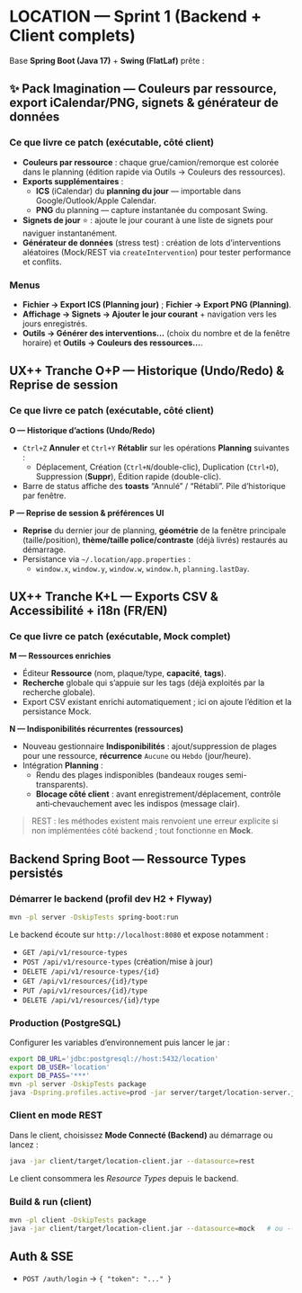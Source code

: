# LOCATION — Sprint 1 (Backend + Client complets)

Base **Spring Boot (Java 17)** + **Swing (FlatLaf)** prête :

## ✨ Pack Imagination — Couleurs par ressource, export iCalendar/PNG, signets & générateur de données

### Ce que livre ce patch (exécutable, côté **client**)
- **Couleurs par ressource** : chaque grue/camion/remorque est colorée dans le planning (édition rapide via Outils → Couleurs des ressources).
- **Exports supplémentaires** :
  - **ICS** (iCalendar) du **planning du jour** — importable dans Google/Outlook/Apple Calendar.
  - **PNG** du planning — capture instantanée du composant Swing.
- **Signets de jour** ⭐ : ajoute le jour courant à une liste de signets pour naviguer instantanément.
- **Générateur de données** (stress test) : création de lots d’interventions aléatoires (Mock/REST via `createIntervention`) pour tester performance et conflits.

### Menus
- **Fichier → Export ICS (Planning jour)** ; **Fichier → Export PNG (Planning)**.
- **Affichage → Signets → Ajouter le jour courant** + navigation vers les jours enregistrés.
- **Outils → Générer des interventions…** (choix du nombre et de la fenêtre horaire) et **Outils → Couleurs des ressources…**.

## UX++ Tranche O+P — Historique (Undo/Redo) & Reprise de session

### Ce que livre ce patch (exécutable, côté **client**)
**O — Historique d’actions (Undo/Redo)**
- `Ctrl+Z` **Annuler** et `Ctrl+Y` **Rétablir** sur les opérations **Planning** suivantes :
  - Déplacement, Création (`Ctrl+N`/double-clic), Duplication (`Ctrl+D`), Suppression (**Suppr**), Édition rapide (double-clic).
- Barre de status affiche des **toasts** “Annulé” / “Rétabli”. Pile d’historique par fenêtre.

**P — Reprise de session & préférences UI**
- **Reprise** du dernier jour de planning, **géométrie** de la fenêtre principale (taille/position), **thème/taille police/contraste** (déjà livrés) restaurés au démarrage.
- Persistance via `~/.location/app.properties` :
  - `window.x`, `window.y`, `window.w`, `window.h`, `planning.lastDay`.

## UX++ Tranche K+L — Exports CSV & Accessibilité + i18n (FR/EN)


### Ce que livre ce patch (exécutable, Mock complet)
**M — Ressources enrichies**
- Éditeur **Ressource** (nom, plaque/type, **capacité**, **tags**).
- **Recherche** globale qui s’appuie sur les tags (déjà exploités par la recherche globale).
- Export CSV existant enrichi automatiquement ; ici on ajoute l’édition et la persistance Mock.

**N — Indisponibilités récurrentes (ressources)**
- Nouveau gestionnaire **Indisponibilités** : ajout/suppression de plages pour une ressource, **récurrence** `Aucune` ou `Hebdo` (jour/heure).
- Intégration **Planning** :
  - Rendu des plages indisponibles (bandeaux rouges semi-transparents).
  - **Blocage côté client** : avant enregistrement/déplacement, contrôle anti‑chevauchement avec les indispos (message clair).

> REST : les méthodes existent mais renvoient une erreur explicite si non implémentées côté backend ; tout fonctionne en **Mock**.


## Backend Spring Boot — Ressource Types persistés

### Démarrer le backend (profil **dev** H2 + Flyway)
```bash
mvn -pl server -DskipTests spring-boot:run
```
Le backend écoute sur `http://localhost:8080` et expose notamment :
- `GET /api/v1/resource-types`
- `POST /api/v1/resource-types` (création/mise à jour)
- `DELETE /api/v1/resource-types/{id}`
- `GET /api/v1/resources/{id}/type`
- `PUT /api/v1/resources/{id}/type`
- `DELETE /api/v1/resources/{id}/type`

### Production (PostgreSQL)
Configurer les variables d’environnement puis lancer le jar :
```bash
export DB_URL='jdbc:postgresql://host:5432/location'
export DB_USER='location'
export DB_PASS='***'
mvn -pl server -DskipTests package
java -Dspring.profiles.active=prod -jar server/target/location-server.jar
```

### Client en mode REST
Dans le client, choisissez **Mode Connecté (Backend)** au démarrage ou lancez :
```bash
java -jar client/target/location-client.jar --datasource=rest
```
Le client consommera les *Resource Types* depuis le backend.

### Build & run (client)
```bash
mvn -pl client -DskipTests package
java -jar client/target/location-client.jar --datasource=mock   # ou --datasource=rest
```

## Auth & SSE
- `POST /auth/login` → `{ "token": "..." }`
